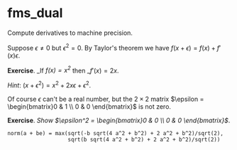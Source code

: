 # fms_dual

Compute derivatives to machine precision.

Suppose $\epsilon \not= 0$ but $\epsilon^2 = 0$.
By Taylor's theorem we have $f(x + \epsilon) = f(x) + f'(x) \epsilon$.

__Exercise__. _If _$f(x) = x^2$_ then _$f'(x) = 2x$.

_Hint_: $(x + \epsilon^2) = x^2 + 2x\epsilon + \epsilon^2$.

Of course $\epsilon$ can't be a real number, but the $2\times 2$
matrix $\epsilon = \begin{bmatrix}0 & 1 \\ 0 & 0 \end{bmatrix}$
is not zero.

__Exercise__. _Show $\epsilon^2 = \begin{bmatrix}0 & 0 \\ 0 & 0 \end{bmatrix}$_.

```
norm(a + be) = max(sqrt(-b sqrt(4 a^2 + b^2) + 2 a^2 + b^2)/sqrt(2),
                   sqrt(b sqrt(4 a^2 + b^2) + 2 a^2 + b^2)/sqrt(2))
```
